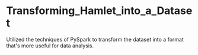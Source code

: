 # Transforming_Hamlet_into_a_Dataset
Utilized the techniques of PySpark to transform the dataset into a format that's more useful for data analysis.
